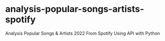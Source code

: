 # analysis-popular-songs-artists-spotify
Analysis Popular Songs & Artists 2022 From Spotify Using API with Python 

